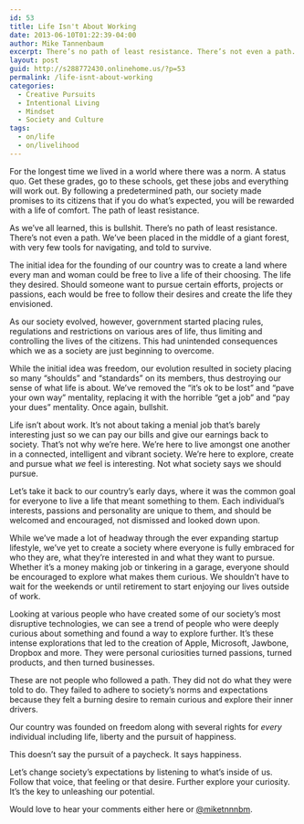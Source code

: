 ```yaml
---
id: 53
title: Life Isn't About Working
date: 2013-06-10T01:22:39-04:00
author: Mike Tannenbaum
excerpt: There’s no path of least resistance. There’s not even a path. We’ve been placed in the middle of a giant forest, with very few tools for navigating, and told to survive.
layout: post
guid: http://s288772430.onlinehome.us/?p=53
permalink: /life-isnt-about-working
categories:
  - Creative Pursuits
  - Intentional Living
  - Mindset
  - Society and Culture
tags:
  - on/life
  - on/livelihood
---
```

For the longest time we lived in a world where there was a norm. A status quo. Get these grades, go to these schools, get these jobs and everything will work out. By following a predetermined path, our society made promises to its citizens that if you do what’s expected, you will be rewarded with a life of comfort. The path of least resistance.

As we’ve all learned, this is bullshit. There’s no path of least resistance. There’s not even a path. We’ve been placed in the middle of a giant forest, with very few tools for navigating, and told to survive.

The initial idea for the founding of our country was to create a land where every man and woman could be free to live a life of their choosing. The life they desired. Should someone want to pursue certain efforts, projects or passions, each would be free to follow their desires and create the life they envisioned.

As our society evolved, however, government started placing rules, regulations and restrictions on various ares of life, thus limiting and controlling the lives of the citizens. This had unintended consequences which we as a society are just beginning to overcome.

While the initial idea was freedom, our evolution resulted in society placing so many “shoulds” and “standards” on its members, thus destroying our sense of what life is about. We’ve removed the “it’s ok to be lost” and “pave your own way” mentality, replacing it with the horrible “get a job” and “pay your dues” mentality. Once again, bullshit.

Life isn’t about work. It’s not about taking a menial job that’s barely interesting just so we can pay our bills and give our earnings back to society. That’s not why we’re here. We’re here to live amongst one another in a connected, intelligent and vibrant society. We’re here to explore, create and pursue what <em>we</em> feel is interesting. Not what society says we should pursue.

Let’s take it back to our country’s early days, where it was the common goal for everyone to live a life that meant something to them. Each individual’s interests, passions and personality are unique to them, and should be welcomed and encouraged, not dismissed and looked down upon.

While we’ve made a lot of headway through the ever expanding startup lifestyle, we’ve yet to create a society where everyone is fully embraced for who they are, what they’re interested in and what they want to pursue. Whether it’s a money making job or tinkering in a garage, everyone should be encouraged to explore what makes them curious. We shouldn’t have to wait for the weekends or until retirement to start enjoying our lives outside of work.

Looking at various people who have created some of our society’s most disruptive technologies, we can see a trend of people who were deeply curious about something and found a way to explore further. It’s these intense explorations that led to the creation of Apple, Microsoft, Jawbone, Dropbox and more. They were personal curiosities turned passions, turned products, and then turned businesses.

These are not people who followed a path. They did not do what they were told to do. They failed to adhere to society’s norms and expectations because they felt a burning desire to remain curious and explore their inner drivers.

Our country was founded on freedom along with several rights for <em>every</em> individual including life, liberty and the pursuit of happiness.

This doesn’t say the pursuit of a paycheck. It says happiness.

Let’s change society’s expectations by listening to what’s inside of us. Follow that voice, that feeling or that desire. Further explore your curiosity. It’s the key to unleashing our potential.

Would love to hear your comments either here or <a href="https://twitter.com/miketnnnbm" target="_blank" rel="noopener noreferrer">@miketnnnbm</a>.
